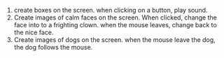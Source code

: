 1) create boxes on the screen. when clicking on a button, play sound.
2) Create images of calm faces on the screen. When clicked, change the face into to a frighting clown. when the mouse leaves, change back to the nice face.
3) Create images of dogs on the screen. when the mouse leave the dog, the dog follows the mouse.